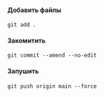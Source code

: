 
#### Добавить файлы
```commandline
git add .
```

#### Закомитить
```commandline
git commit --amend --no-edit
```

#### Запушить
```commandline
git push origin main --force
```
